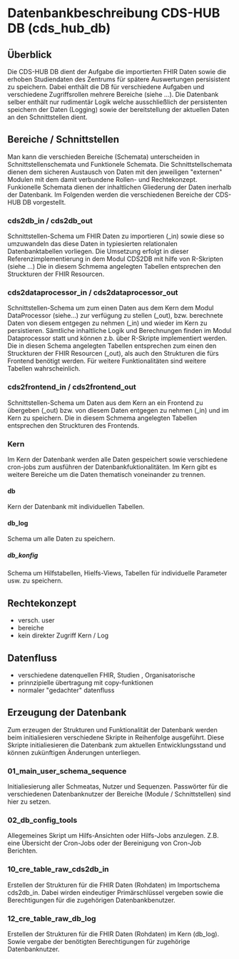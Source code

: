 # Datenbankbeschreibung CDS-HUB DB (cds_hub_db)
## Überblick ##
Die CDS-HUB DB dient der Aufgabe die importierten FHIR Daten sowie die erhoben Studiendaten des Zentrums für spätere Auswertungen persisistent zu speichern. Dabei enthält die DB für verschiedene Aufgaben und verschiedene Zugriffsrollen mehrere Bereiche (siehe ...). 
Die Datenbank selber enthält nur rudimentär Logik welche ausschließlich der persistenten speichern der Daten (Logging) sowie der bereitstellung der aktuellen Daten an den Schnittstellen dient. 

## Bereiche / Schnittstellen ##
Man kann die verschieden Bereiche (Schemata) unterscheiden in Schnittstellenschemata und Funktionele Schemata. Die Schnittstellschemata dienen dem sicheren Austausch von Daten mit den jeweiligen "externen" Modulen mit dem damit verbundene Rollen- und Rechtekonzept. Funkionelle Schemata dienen der inhaltlichen Gliederung der Daten inerhalb der Datenbank. Im Folgenden werden die verschiedenen Bereiche der CDS-HUB DB vorgestellt.

### cds2db_in / cds2db_out ###
Schnittstellen-Schema um FHIR Daten zu importieren (_in) sowie diese so umzuwandeln das diese Daten in typiesierten relationalen Datenbanktabellen vorliegen. Die Umsetzung erfolgt in dieser Referenzimplementierung in dem Modul CDS2DB mit hilfe von R-Skripten (siehe ...)
Die in diesem Schmema angelegten Tabellen entsprechen den Struckturen der FHIR Resourcen.

### cds2dataprocessor_in / cds2dataprocessor_out ###
Schnittstellen-Schema um zum einen Daten aus dem Kern dem Modul DataProcessor (siehe...) zur verfügung zu stellen (_out), bzw. berechnete Daten von diesem entgegen zu nehmen (_in) und wieder im Kern zu persistieren. Sämtliche inhaltliche Logik und Berechnungen finden im Modul Dataprocessor statt und können z.b. über R-Skripte implementiert werden.
Die in diesen Schema angelegten Tabellen entsprechen zum einen den Struckturen der FHIR Resourcen (_out), als auch den Strukturen die fürs Frontend benötigt werden. Für weitere Funktionalitäten sind weitere Tabellen wahrscheinlich.

### cds2frontend_in / cds2frontend_out ###
Schnittstellen-Schema um Daten aus dem Kern an ein Frontend zu übergeben (_out) bzw. von diesem Daten entgegen zu nehmen (_in) und im Kern zu speichern. Die in diesem Schmema angelegten Tabellen entsprechen den Struckturen des Frontends.

### Kern ###
Im Kern der Datenbank werden alle Daten gespeichert sowie verschiedene cron-jobs zum ausführen der Datenbankfuktionalitäten. Im Kern gibt es weitere Bereiche um die Daten thematisch voneinander zu trennen.

#### db ####
Kern der Datenbank mit individuellen Tabellen.

#### db_log ####
Schema um alle Daten zu speichern. 

##### db_konfig #####
Schema um Hilfstabellen, Hielfs-Views, Tabellen für individuelle Parameter usw. zu speichern.

## Rechtekonzept ##
- versch. user
- bereiche
- kein direkter Zugriff Kern / Log

## Datenfluss ##
- verschiedene datenquellen FHIR, Studien , Organisatorische
- prinnzipielle übertragung mit copy-funktionen
- normaler "gedachter" datenfluss

## Erzeugung der Datenbank ##
Zum erzeugen der Strukturen und Funktionalität der Datenbank werden beim initialiesieren verschiedene Skripte in Reihenfolge ausgeführt. Diese Skripte initialiesieren die Datenbank zum aktuellen Entwicklungsstand und können zukünftigen Änderungen unterliegen.

### 01_main_user_schema_sequence ###
Initialiesierung aller Schmeatas, Nutzer und Sequenzen. Passwörter für die verschiedenen Datenbanknutzer der Bereiche (Module / Schnittstellen) sind hier zu setzen.

### 02_db_config_tools ###
Allegemeines Skript um Hilfs-Ansichten oder Hilfs-Jobs anzulegen. Z.B. eine Übersicht der Cron-Jobs oder der Bereinigung von Cron-Job Berichten.

### 10_cre_table_raw_cds2db_in ###
Erstellen der Strukturen für die FHIR Daten (Rohdaten) im Importschema cds2db_in. Dabei wirden eindeutiger Primärschlüssel vergeben sowie die Berechtigungen für die zugehörigen Datenbankbenutzer.

### 12_cre_table_raw_db_log ###
Erstellen der Strukturen für die FHIR Daten (Rohdaten) im Kern (db_log). Sowie vergabe der benötigten Berechtigungen für zugehörige Datenbanknutzer.

